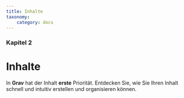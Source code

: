 ```yaml
---
title: Inhalte
taxonomy:
    category: docs
---
```


### Kapitel 2

# Inhalte

In **Grav** hat der Inhalt **erste** Priorität. Entdecken Sie, wie Sie Ihren Inhalt schnell und intuitiv erstellen und organisieren können.
